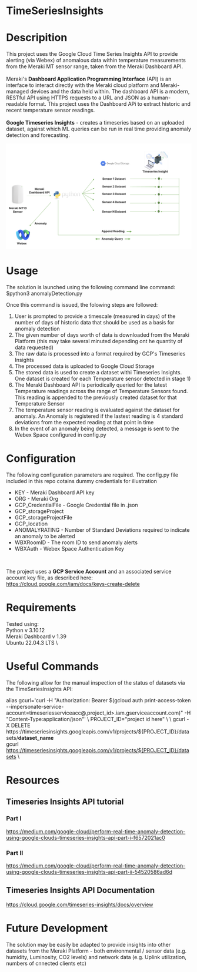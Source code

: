 # TimeSeriesInsights

# Descripition
This project uses the Google Cloud Time Series Insights API to provide alerting (via Webex) of anomalous data within temperature measurements from the Meraki MT sensor range, taken from the Meraki Dashboard API. \
<br>
Meraki's **Dashboard Application Programming Interface** (API) is an interface to interact directly with the Meraki cloud platform and Meraki-managed devices and the data held within. The dashboard API is a modern, RESTful API using HTTPS requests to a URL and JSON as a human-readable format. This project uses the Dashboard APi to extract historic and recent temperature sensor readings. \
<br>
**Google Timeseries Insights** - creates a timeseries based on an uploaded dataset, against which ML queries can be run in real time providing anomaly detection and forecasting. 

![Diagram](Images/Architecture.png)

# Usage
The solution is launched using the following command line command:
$python3 anomalyDetection.py

Once this command is issued, the folowing steps are followed:
<br>
1. User is prompted to provide a timescale (measured in days) of the number of days of historic data that should be used as a basis for anomaly detection
2. The given number of days worth of data is downloaded from the Meraki Platform (this may take several minuted depending ont he quantity of data requested)
3. The raw data is processed into a format required by GCP's Timeseries Insights
4. The processed data is uploaded to Google Cloud Storage
5. The stored data is used to create a dataset withi Timeseries Insights. One dataset is created for each Temperature sensor detected in stage 1)
6. The Meraki Dashboard API is periodically queried for the latest Temperature readings across the range of Temperature Sensors found. This reading is appended to the previously created dataset for that Temperature Sensor
7. The temperature sensor reading is evaluated against the dataset for anomaly. An Anomaly is registered if the lastest reading is 4 standard deviations from the expected reading at that point in time
8. In the event of an anomaly being detected, a message is sent to the Webex Space configured in config.py


# Configuration
The following configuration parameters are required. The config.py file included in this repo cotains dummy credentials for illustration
* KEY  - Meraki Dashboard API key
* ORG  - Meraki Org
* GCP_CredentialFile - Google Credential file in .json
* GCP_storageProject
* GCP_storageProjectFile
* GCP_location
* ANOMALYRATING - Number of Standard Deviations required to indicate an anomaly to be alerted
* WBXRoomID - The room ID to send anomaly alerts
* WBXAuth - Webex Space Authentication Key
<br>

The project uses a **GCP Service Account** and an associated service account key file, as described here: \
https://cloud.google.com/iam/docs/keys-create-delete

# Requirements
Tested using: \
Python v 3.10.12 \
Meraki Dashboard v 1.39 \
Ubuntu 22.04.3 LTS \




# Useful Commands
The following allow for the manual inspection of the status of datasets via the TimeSeriesInsights API:

alias gcurl='curl -H "Authorization: Bearer $(gcloud auth print-access-token --impersonate-service-account=timeseriesserviceacc@,project_id>.iam.gserviceaccount.com)" -H "Content-Type:application/json"' \
PROJECT_ID="project id here" \
\
gcurl -X DELETE https://timeseriesinsights.googleapis.com/v1/projects/${PROJECT_ID}/datasets/**dataset_name** \
gcurl https://timeseriesinsights.googleapis.com/v1/projects/${PROJECT_ID}/datasets \

# Resources
## Timeseries Insights API tutorial
### Part I 
https://medium.com/google-cloud/perform-real-time-anomaly-detection-using-google-clouds-timeseries-insights-api-part-i-f6572021ac0 
### Part II
https://medium.com/google-cloud/perform-real-time-anomaly-detection-using-google-clouds-timeseries-insights-api-part-ii-54520586ad6d 

## Timeseries Insights API Documentation
https://cloud.google.com/timeseries-insights/docs/overview 

# Future Development
The solution may be easily be adapted to provide insights into other datasets from the Meraki Platform - both environmental / sensor data (e.g. humidity, Luminosity, CO2 levels) and network data (e.g. Uplink utilization, numbers of cnnected clients etc)



